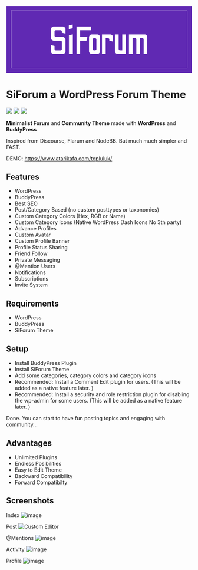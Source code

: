 ![](https://raw.githubusercontent.com/sinanisler/sinanisler/master/img/siforum.png)


# SiForum a WordPress Forum Theme 
![](https://img.shields.io/badge/Status-Beta_Release-orange.svg)
![](https://img.shields.io/badge/License-GPL-green.svg)
![](https://img.shields.io/badge/Version-0.1-lightblue.svg)



**Minimalist Forum** and **Community Theme** made with **WordPress** and **BuddyPress**

Inspired from Discourse, Flarum and NodeBB. But much much simpler and FAST.


DEMO: https://www.atarikafa.com/topluluk/

## Features
 
- WordPress
- BuddyPress
- Best SEO 
- Post/Category Based (no custom posttypes or taxonomies)
- Custom Category Colors (Hex, RGB or Name)
- Custom Category Icons (Native WordPress Dash Icons No 3th party)
- Advance Profiles
- Custom Avatar
- Custom Profile Banner
- Profile Status Sharing 
- Friend Follow
- Private Messaging
- @Mention Users
- Notifications
- Subscriptions
- Invite System 


## Requirements

- WordPress
- BuddyPress
- SiForum Theme


## Setup

- Install BuddyPress Plugin
- Install SiForum Theme
- Add some categories, category colors and category icons
- Recommended: Install a Comment Edit plugin for users. (This will be added as a native feature later. )
- Recommended: Install a security and role restriction plugin for disabling the wp-admin for some users. (This will be added as a native feature later. )


Done. You can start to have fun posting topics and engaging with community...


## Advantages
- Unlimited Plugins
- Endless Posibilities 
- Easy to Edit Theme
- Backward Compatibility
- Forward Compatibilty




## Screenshots

Index
![image](https://user-images.githubusercontent.com/1686324/169101872-89df1396-f50e-4b2a-883b-7a5349285155.png)

Post
![Custom Editor](https://user-images.githubusercontent.com/1686324/168934187-949246dd-6b25-48ed-8c79-d814de178c0b.png)

@Mentions
![image](https://user-images.githubusercontent.com/1686324/169062414-58d1d427-4d73-4f5c-b419-43f6d1e37352.png)

Activity 
![image](https://user-images.githubusercontent.com/1686324/169060592-f96a4b27-6857-4ecc-bfde-dc4fd8855e3d.png)

Profile 
![image](https://user-images.githubusercontent.com/1686324/169060860-5ee057ea-1e8a-463f-afab-2d860565d070.png)

